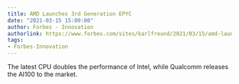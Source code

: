 ```yaml
---
title: AMD Launches 3rd Generation EPYC
date: "2021-03-15 15:00:00"
author: Forbes - Innovation
authorlink: https://www.forbes.com/sites/karlfreund/2021/03/15/amd-launches-3rd-generation-epyc/
tags:
- Forbes-Innovation
---
```

The latest CPU doubles the performance of Intel, while Qualcomm releases the AI100 to the market.